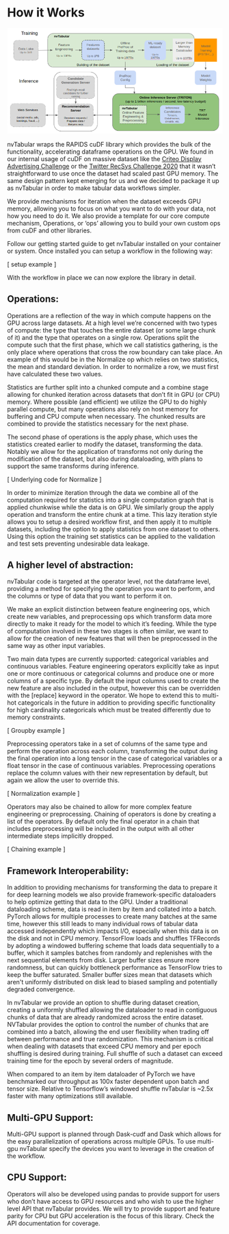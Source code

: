 How it Works
============

![nvTabular Workflow](nvTabular.png)

nvTabular wraps the RAPIDS cuDF library which provides the bulk of the functionality, accelerating dataframe operations on the GPU.  We found in our internal usage of cuDF on massive dataset like the [Criteo Display Advertising Challenge](https://labs.criteo.com/2014/02/kaggle-display-advertising-challenge-dataset/) or the [Twitter RecSys Challenge 2020](https://recsys-twitter.com/) that it wasn’t straightforward to use once the dataset had scaled past GPU memory.  The same design pattern kept emerging for us and we decided to package it up as nvTabular in order to make tabular data workflows simpler.

We provide mechanisms for iteration when the dataset exceeds GPU memory, allowing you to focus on what you want to do with your data, not how you need to do it.  We also provide a template for our core compute mechanism, Operations, or ‘ops’ allowing you to build your own custom ops from cuDF and other libraries.

Follow our getting started guide to get nvTabular installed on your container or system.  Once installed you can setup a workflow in the following way:

[ setup example ]

With the workflow in place we can now explore the library in detail.

Operations:
----------
Operations are a reflection of the way in which compute happens on the GPU across large datasets.  At a high level we’re concerned with two types of compute: the type that touches the entire dataset (or some large chunk of it) and the type that operates on a single row.  Operations split the compute such that the first phase, which we call statistics gathering, is the only place where operations that cross the row boundary can take place.  An example of this would be in the Normalize op which relies on two statistics, the mean and standard deviation.  In order to normalize a row, we must first have calculated these two values.

Statistics are further split into a chunked compute and a combine stage allowing for chunked iteration across datasets that don’t fit in GPU (or CPU) memory.  Where possible (and efficient) we utilize the GPU to do highly parallel compute, but many operations also rely on host memory for buffering and CPU compute when necessary.  The chunked results are combined to provide the statistics necessary for the next phase.

The second phase of operations is the apply phase, which uses the statistics created earlier to modify the dataset, transforming the data.  Notably we allow for the application of transforms not only during the modification of the dataset, but also during dataloading, with plans to support the same transforms during inference.

[ Underlying code for Normalize ]

In order to minimize iteration through the data we combine all of the computation required for statistics into a single computation graph that is applied chunkwise while the data is on GPU.  We similarly group the apply operation and transform the entire chunk at a time.  This lazy iteration style allows you to setup a desired workflow first, and then apply it to multiple datasets, including the option to apply statistics from one dataset to others.  Using this option the training set statistics can be applied to the validation and test sets preventing undesirable data leakage.

A higher level of abstraction:
----------------------
nvTabular code is targeted at the operator level, not the dataframe level, providing a method for specifying the operation you want to perform, and the columns or type of data that you want to perform it on.

We make an explicit distinction between feature engineering ops, which create new variables, and preprocessing ops which transform data more directly to make it ready for the model to which it’s feeding.  While the type of computation involved in these two stages is often similar, we want to allow for the creation of new features that will then be preprocessed in the same way as other input variables.

Two main data types are currently supported: categorical variables and continuous variables.  Feature engineering operators explicitly take as input one or more continuous or categorical columns and produce one or more columns of a specific type.  By default the input columns used to create the new feature are also included in the output, however this can be overridden with the [replace] keyword in the operator.  We hope to extend this to multi-hot categoricals in the future in addition to providing specific functionality for high cardinality categoricals which must be treated differently due to memory constraints.


[ Groupby example ] 

Preprocessing operators take in a set of columns of the same type and perform the operation across each column, transforming the output during the final operation into a long tensor in the case of categorical variables or a float tensor in the case of continuous variables.  Preprocessing operations replace the column values with their new representation by default, but again we allow the user to override this.

[ Normalization example ]

Operators may also be chained to allow for more complex feature engineering or preprocessing.  Chaining of operators is done by creating a list of the operators.  By default only the final operator in a chain that includes preprocessing will be included in the output with all other intermediate steps implicitly dropped.

[ Chaining example ] 

Framework Interoperability:
-----------------------

In addition to providing mechanisms for transforming the data to prepare it for deep learning models we also provide framework-specific dataloaders to help optimize getting that data to the GPU.  Under a traditional dataloading scheme, data is read in item by item and collated into a batch.  PyTorch allows for multiple processes to create many batches at the same time, however this still leads to many individual rows of tabular data accessed independently which impacts I/O, especially when this data is on the disk and not in CPU memory.  TensorFlow loads and shuffles TFRecords by adopting a windowed buffering scheme that loads data sequentially to a buffer, which it samples batches from randomly and replenishes with the next sequential elements from disk. Larger buffer sizes ensure more randomness, but can quickly bottleneck performance as TensorFlow tries to keep the buffer saturated. Smaller buffer sizes mean that datasets which aren't uniformly distributed on disk lead to biased sampling and potentially degraded convergence.  

In nvTabular we provide an option to shuffle during dataset creation, creating a uniformly shuffled allowing the dataloader to read in contiguous chunks of data that are already randomized across the entire dataset.  NVTabular provides the option to control the number of chunks that are combined into a batch, allowing the end user flexibility when trading off between performance and true randomization.  This mechanism is critical when dealing with datasets that exceed CPU memory and per epoch shuffling is desired during training.  Full shuffle of such a dataset can exceed training time for the epoch by several orders of magnitude.

When compared to an item by item dataloader of PyTorch we have benchmarked our throughput as 100x faster dependent upon batch and tensor size.  Relative to Tensorflow’s windowed shuffle nvTabular is ~2.5x faster with many optimizations still available.

Multi-GPU Support:
-----------------------
Multi-GPU support is planned through Dask-cudf and Dask which allows for the easy parallelization of operations across multiple GPUs.  To use multi-gpu nvTabular specify the devices you want to leverage in the creation of the workflow.

CPU Support:
------------
Operators will also be developed using pandas to provide support for users who don’t have access to GPU resources and who wish to use the higher level API that nvTabular provides.  We will try to provide support and feature parity for CPU but GPU acceleration is the focus of this library.  Check the API documentation for coverage.

